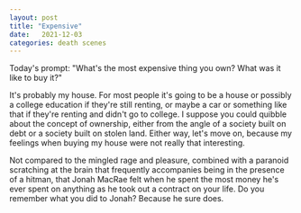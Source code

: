 ```yaml
---
layout: post
title: "Expensive"
date:   2021-12-03
categories: death scenes
---
```

Today's prompt: "What's the most expensive thing you own? What was it like to buy it?"

It's probably my house. For most people it's going to be a house or possibly a college education if they're still renting, or maybe a car or something like that if they're renting and didn't go to college. I suppose you could quibble about the concept of ownership, either from the angle of a society built on debt or a society built on stolen land. Either way, let's move on, because my feelings when buying my house were not really that interesting. 

Not compared to the mingled rage and pleasure, combined with a paranoid scratching at the brain that frequently accompanies being in the presence of a hitman, that Jonah MacRae felt when he spent the most money he's ever spent on anything as he took out a contract on your life. Do you remember what you did to Jonah? Because he sure does.
